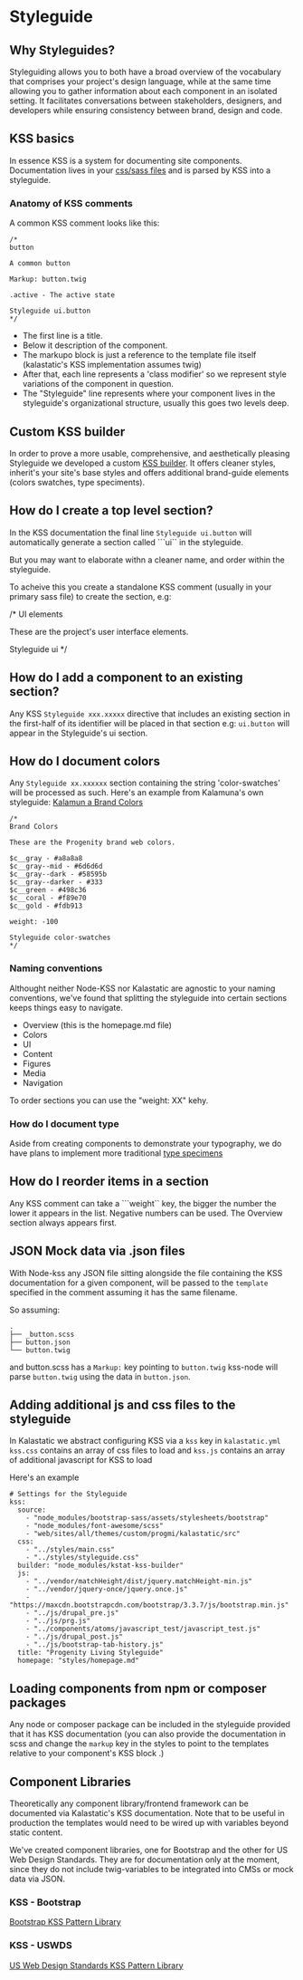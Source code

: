 # Styleguide


## Why Styleguides?
Styleguiding allows you to both have a broad overview of the vocabulary that comprises your project's design language, while at the same time allowing you to gather information about each component in an isolated setting. It facilitates conversations between stakeholders, designers, and developers while ensuring consistency between brand, design and code.
 
## KSS basics

In essence KSS is a system for documenting site components.
Documentation lives in your [css/sass files](https://github.com/kss-node/kss-node#kss-node) and is parsed by KSS into a styleguide.


### Anatomy of KSS comments

A common KSS comment looks like this:

```
/*
button

A common button

Markup: button.twig

.active - The active state

Styleguide ui.button
*/
```

- The first line is a title.
- Below it description of the component.
- The markupo block is just a reference to the template file itself (kalastatic's KSS implementation assumes twig)
- After that, each line represents a 'class modifier' so we represent style variations of the component in question.
- The "Styleguide" line represents where your component lives in the styleguide's  organizational structure, usually this goes two levels deep.


## Custom KSS builder

In order to prove a more usable, comprehensive, and aesthetically pleasing Styleguide we developed a custom [KSS builder](https://github.com/kalamuna/kstat-kss-builder). It offers cleaner styles, inherit's your site's base styles and offers additional brand-guide elements (colors swatches, type speciments).


## How do I create a top level section?

In the KSS documentation the final line ```Styleguide ui.button``` will automatically generate a section called ```ui`` in the styleguide.

But you may want to elaborate withn a cleaner name, and order within the styleguide.

To acheive this you create a standalone KSS comment (usually in your primary sass file) to create the section, e.g:

/*
UI elements

These are the project's user interface elements.

Styleguide ui
*/


## How do I add a component to an existing section?

Any KSS ```Styleguide xxx.xxxxx``` directive that includes an existing section in the first-half of its identifier will be placed in that section e.g: ```ui.button``` will appear in the Styleguide's ui section.


## How do I document colors

Any ```Styleguide xx.xxxxxx``` section  containing the string 'color-swatches' will be processed as such. Here's an example from Kalamuna's own styleguide: [Kalamun a Brand Colors](https://blog.kalamuna.com/kalastatic/styleguide/section-color-swatches.html)

```
/*
Brand Colors

These are the Progenity brand web colors.

$c__gray - #a8a8a8
$c__gray--mid - #6d6d6d
$c__gray--dark - #58595b
$c__gray--darker - #333
$c__green - #498c36
$c__coral - #f89e70
$c__gold - #fdb913

weight: -100

Styleguide color-swatches
*/
```


### Naming conventions

Althought neither Node-KSS nor Kalastatic are agnostic to your naming conventions, we've found that splitting the styleguide into certain sections keeps things easy to navigate.
* Overview (this is the homepage.md file)
* Colors
* UI
* Content
* Figures
* Media
* Navigation

To order sections you can use the "weight: XX" kehy.

### How do I document type

Aside from creating components to demonstrate your typography, we do have plans to implement more traditional [type specimens](https://github.com/kalamuna/kstat-kss-builder/issues/15)

## How do I reorder items in a section
Any KSS comment can take a ```weight`` key, the bigger the number the lower it appears in the list. Negative numbers can be used. The Overview section always appears first.

## JSON Mock data via .json files

With Node-kss any JSON file sitting alongside the file containing the KSS documentation for a given component, will be passed to the ```template``` specified in the comment assuming it has the same filename.

So assuming:
```
.
├── _button.scss
├── button.json
└── button.twig
```
and button.scss has a ```Markup:``` key pointing to ```button.twig``` kss-node will parse ```button.twig``` using the data in ```button.json```.

## Adding additional js and css files to the styleguide
In Kalastatic we abstract configuring KSS via a ```kss``` key in ```kalastatic.yml```
```kss.css``` contains an array of css files to load  and ```kss.js``` contains an array of additional javascript for KSS to load

Here's an example
```
# Settings for the Styleguide
kss:
  source:
    - "node_modules/bootstrap-sass/assets/stylesheets/bootstrap"
    - "node_modules/font-awesome/scss"
    - "web/sites/all/themes/custom/progmi/kalastatic/src"
  css:
    - "../styles/main.css"
    - "../styles/styleguide.css"
  builder: "node_modules/kstat-kss-builder"
  js:
    - "../vendor/matchHeight/dist/jquery.matchHeight-min.js"
    - "../vendor/jquery-once/jquery.once.js"
    - "https://maxcdn.bootstrapcdn.com/bootstrap/3.3.7/js/bootstrap.min.js"
    - "../js/drupal_pre.js"
    - "../js/prg.js"
    - "../components/atoms/javascript_test/javascript_test.js"
    - "../js/drupal_post.js"
    - "../js/bootstrap-tab-history.js"
  title: "Progenity Living Styleguide"
  homepage: "styles/homepage.md"
```

## Loading components from npm or composer packages

Any node or composer package can be included in the styleguide provided that it has KSS documentation (you can also provide the documentation in scss and change the ```markup``` key in the styles to point to the templates relative to your component's KSS block .)

## Component Libraries
Theoretically any component library/frontend framework can be documented via Kalastatic's KSS documentation. Note that to be useful in production the templates would need to be wired up with variables beyond static content.

We've created component libraries, one for Bootstrap and the other for US Web Design Standards. They are for documentation only at the moment, since they do not include twig-variables to be integrated into CMSs or mock data via JSON.

### KSS - Bootstrap
[Bootstrap KSS Pattern Library](https://github.com/kalamuna/kss-bootstrap)


### KSS - USWDS
[US Web Design Standards KSS Pattern Library](https://github.com/kalamuna/kss-uswds)
